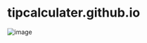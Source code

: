 # tipcalculater.github.io
![image](https://user-images.githubusercontent.com/98242648/155782773-70972313-525d-4a47-bf58-a68ac06d1a26.png)
